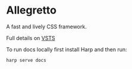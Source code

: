 # Allegretto
A fast and lively CSS framework. 

Full details on [VSTS](https://allegretto.azurewebsites.net/)

To run docs locally first install Harp and then run:
```
harp serve docs
```